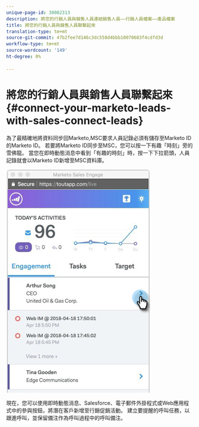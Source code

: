 ```yaml
---
unique-page-id: 30082313
description: 將您的行銷人員與銷售人員連結銷售人員——行銷人員檔案——產品檔案
title: 將您的行銷人員與銷售人員聯繫起來
translation-type: tm+mt
source-git-commit: 47b2fee7d146c3dc558d4bbb10070683f4cdfd3d
workflow-type: tm+mt
source-wordcount: '149'
ht-degree: 0%

---
```



# 將您的行銷人員與銷售人員聯繫起來 {#connect-your-marketo-leads-with-sales-connect-leads}

為了最精確地將資料同步回Marketo,MSC要求人員記錄必須有儲存至Marketo ID的Marketo ID。 若要將Marketo ID同步至MSC，您可以按一下有趣「時刻」旁的雪佛龍。 當您在即時動態消息中看到「有趣的時刻」時，按一下下拉箭頭，人員記錄就會以Marketo ID新增至MSC資料庫。

![](assets/engagement.png)

現在，您可以使用即時動態消息、Salesforce、電子郵件外掛程式或Web應用程式中的參與按鈕，將潛在客戶新增至行銷促銷活動。 建立要提醒的呼叫任務，以跟進呼叫，並保留備注作為呼叫過程中的呼叫備注。
